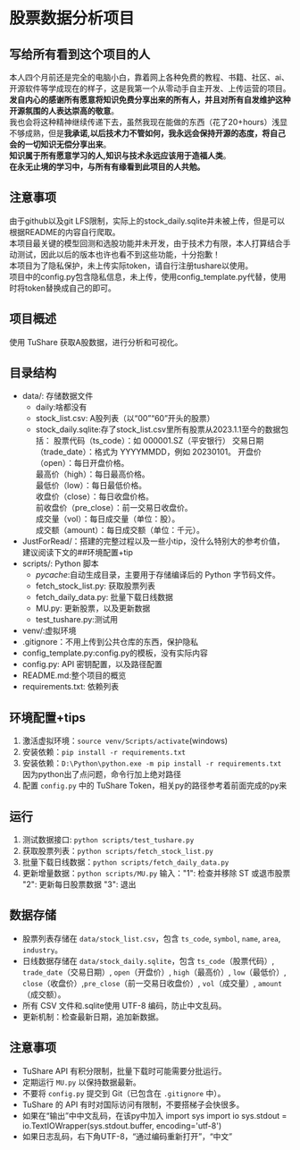 # 股票数据分析项目

## 写给所有看到这个项目的人
本人四个月前还是完全的电脑小白，靠着网上各种免费的教程、书籍、社区、ai、开源软件等学成现在的样子，这是我第一个从零动手自主开发、上传运营的项目。**发自内心的感谢所有愿意将知识免费分享出来的所有人，并且对所有自发维护这种开源氛围的人表达崇高的敬意**。<br>
我也会将这种精神继续传递下去，虽然我现在能做的东西（花了20+hours）浅显不够成熟，但是**我承诺,以后技术力不管如何，我永远会保持开源的态度，将自己会的一切知识无偿分享出来**。<br>
**知识属于所有愿意学习的人,知识与技术永远应该用于造福人类**。<br>
**在永无止境的学习中，与所有有缘看到此项目的人共勉。**

## 注意事项
由于github以及git LFS限制，实际上的stock_daily.sqlite并未被上传，但是可以根据README的内容自行爬取。<br>
本项目最关键的模型回测和选股功能并未开发，由于技术力有限，本人打算结合手动测试，因此以后的版本也许也看不到这些功能，十分抱歉！<br>
本项目为了隐私保护，未上传实际token，请自行注册tushare以使用。<br>
项目中的config.py包含隐私信息，未上传，使用config_template.py代替，使用时将token替换成自己的即可。

## 项目概述
使用 TuShare 获取A股数据，进行分析和可视化。

## 目录结构
- data/: 存储数据文件
  - daily:啥都没有
  - stock_list.csv: A股列表（以“00”“60”开头的股票） 
  - stock_daily.sqlite:存了stock_list.csv里所有股票从2023.1.1至今的数据包括：
    股票代码（ts_code）：如 000001.SZ（平安银行）
    交易日期（trade_date）：格式为 YYYYMMDD，例如 20230101。
    开盘价（open）：每日开盘价格。<br>
    最高价（high）：每日最高价格。<br>
    最低价（low）：每日最低价格。<br>
    收盘价（close）：每日收盘价格。<br>
    前收盘价（pre_close）：前一交易日收盘价。<br>
    成交量（vol）：每日成交量（单位：股）。<br>
    成交额（amount）：每日成交额（单位：千元）。<br>
- JustForRead/：搭建的完整过程以及一些小tip，没什么特别大的参考价值，建议阅读下文的##环境配置+tip
- scripts/: Python 脚本
  - _pycache_:自动生成目录，主要用于存储编译后的 Python 字节码文件。
  - fetch_stock_list.py: 获取股票列表
  - fetch_daily_data.py: 批量下载日线数据
  - MU.py: 更新股票，以及更新数据
  - test_tushare.py:测试用
- venv/:虚拟环境
- .gitignore：不用上传到公共仓库的东西，保护隐私
- config_template.py:config.py的模板，没有实际内容
- config.py: API 密钥配置，以及路径配置
- README.md:整个项目的概览
- requirements.txt: 依赖列表

## 环境配置+tips
1. 激活虚拟环境：`source venv/Scripts/activate`(windows)
2. 安装依赖：`pip install -r requirements.txt`
3. 安装依赖：`D:\Python\python.exe -m pip install -r requirements.txt`  因为python出了点问题，命令行加上绝对路径
4. 配置 `config.py` 中的 TuShare Token，相关py的路径参考着前面完成的py来


## 运行
1. 测试数据接口: `python scripts/test_tushare.py` 
1. 获取股票列表：`python scripts/fetch_stock_list.py`
2. 批量下载日线数据：`python scripts/fetch_daily_data.py`
3. 更新增量数据：`python scripts/MU.py`
   输入："1": 检查并移除 ST 或退市股票
         "2": 更新每日股票数据
         "3": 退出

## 数据存储
- 股票列表存储在 `data/stock_list.csv`，包含 `ts_code`, `symbol`, `name`, `area`, `industry`。
- 日线数据存储在 `data/stock_daily.sqlite`，包含 `ts_code`（股票代码）, `trade_date`（交易日期）, `open`（开盘价）, `high`（最高价）, `low`（最低价）, `close`（收盘价）,`pre_close`（前一交易日收盘价）, `vol`（成交量）, `amount`（成交额）。
- 所有 CSV 文件和.sqlite使用 UTF-8 编码，防止中文乱码。
- 更新机制：检查最新日期，追加新数据。

## 注意事项
- TuShare API 有积分限制，批量下载时可能需要分批运行。
- 定期运行 `MU.py` 以保持数据最新。
- 不要将 `config.py` 提交到 Git（已包含在 `.gitignore` 中）。
- TuShare 的 API 有时对国际访问有限制，不要搭梯子会快很多。
- 如果在“输出”中中文乱码，在该py中加入
  import sys
  import io
  sys.stdout = io.TextIOWrapper(sys.stdout.buffer, encoding='utf-8')
- 如果日志乱码，右下角UTF-8，“通过编码重新打开”，“中文”
